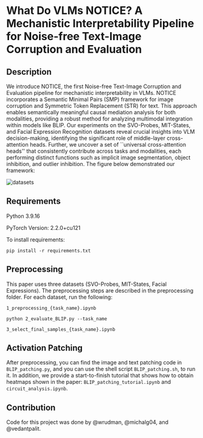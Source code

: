 # What Do VLMs NOTICE? A Mechanistic Interpretability Pipeline for Noise-free Text-Image Corruption and Evaluation

## Description
We introduce NOTICE, the first Noise-free Text-Image Corruption and Evaluation pipeline for mechanistic interpretability in VLMs. NOTICE incorporates a Semantic Minimal Pairs (SMP) framework for image corruption and Symmetric Token Replacement (STR) for text. This approach enables semantically meaningful causal mediation analysis for both modalities, providing a robust method for analyzing multimodal integration within models like BLIP. Our experiments on the SVO-Probes, MIT-States, and Facial Expression Recognition datasets reveal crucial insights into VLM decision-making, identifying the significant role of middle-layer cross-attention heads. Further, we uncover a set of ``universal cross-attention heads'' that consistently contribute across tasks and modalities, each performing distinct functions such as implicit image segmentation, object inhibition, and outlier inhibition. The figure below demonstrated our framework:

![datasets](https://github.com/wrudman/NOTICE/assets/35315239/5926c790-4bf6-4ad4-809b-c43bfaf12c5f)

## Requirements
Python 3.9.16

PyTorch Version: 2.2.0+cu121

To install requirements:

```setup
pip install -r requirements.txt
```
## Preprocessing
This paper uses three datasets (SVO-Probes, MIT-States, Facial Expressions). The preprocessing steps are described in the preprocessing folder. For each dataset, run the following: 

```
1_preprocessing_{task_name}.ipynb
```
```
python 2_evaluate_BLIP.py --task_name
```
```
3_select_final_samples_{task_name}.ipynb
```

## Activation Patching

After preprocessing, you can find the image and text patching code in `BLIP_patching.py`, and you can use the shell script `BLIP_patching.sh`, to run it. In addition, we provide a start-to-finish tutorial that shows how to obtain heatmaps shown in the paper: `BLIP_patching_tutorial.ipynb` and  `circuit_analysis.ipynb`. 

## Contribution

Code for this project was done by @wrudman, @michalg04, and @vedantpalit. 
